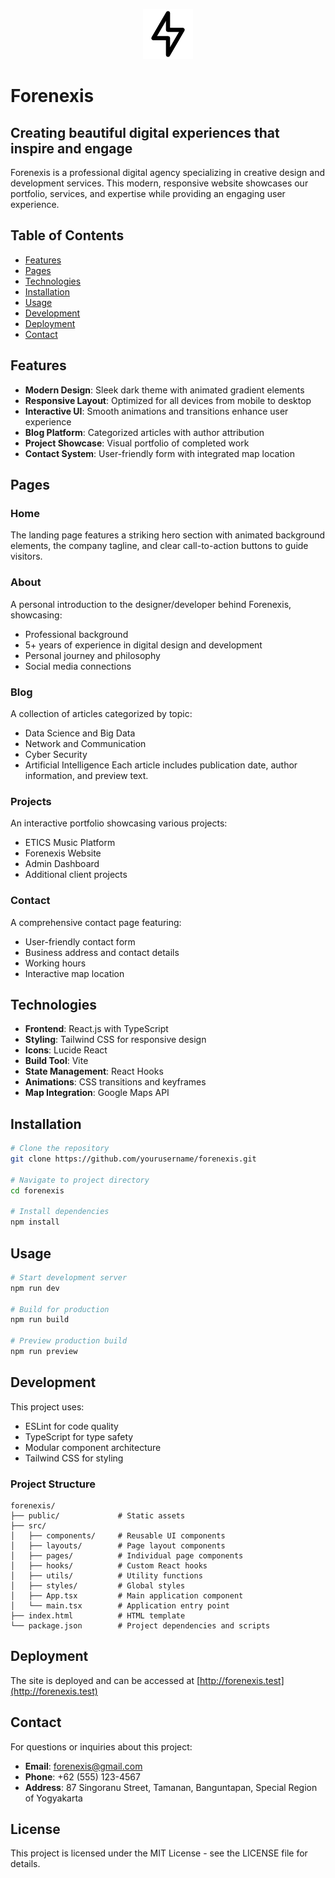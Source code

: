 <p align="center">
  <img src="resources/img/lightning.svg"
       alt="Forenexis Logo"
       width="80" />
</p>

# Forenexis 

## Creating beautiful digital experiences that inspire and engage

Forenexis is a professional digital agency specializing in creative design and development services. This modern, responsive website showcases our portfolio, services, and expertise while providing an engaging user experience.

## Table of Contents

- [Features](#features)
- [Pages](#pages)
- [Technologies](#technologies)
- [Installation](#installation)
- [Usage](#usage)
- [Development](#development)
- [Deployment](#deployment)
- [Contact](#contact)

## Features

- **Modern Design**: Sleek dark theme with animated gradient elements
- **Responsive Layout**: Optimized for all devices from mobile to desktop
- **Interactive UI**: Smooth animations and transitions enhance user experience
- **Blog Platform**: Categorized articles with author attribution
- **Project Showcase**: Visual portfolio of completed work
- **Contact System**: User-friendly form with integrated map location

## Pages

### Home
The landing page features a striking hero section with animated background elements, the company tagline, and clear call-to-action buttons to guide visitors.

### About
A personal introduction to the designer/developer behind Forenexis, showcasing:
- Professional background
- 5+ years of experience in digital design and development
- Personal journey and philosophy
- Social media connections

### Blog
A collection of articles categorized by topic:
- Data Science and Big Data
- Network and Communication
- Cyber Security
- Artificial Intelligence
Each article includes publication date, author information, and preview text.

### Projects
An interactive portfolio showcasing various projects:
- ETICS Music Platform
- Forenexis Website
- Admin Dashboard
- Additional client projects

### Contact
A comprehensive contact page featuring:
- User-friendly contact form
- Business address and contact details
- Working hours
- Interactive map location

## Technologies

- **Frontend**: React.js with TypeScript
- **Styling**: Tailwind CSS for responsive design
- **Icons**: Lucide React
- **Build Tool**: Vite
- **State Management**: React Hooks
- **Animations**: CSS transitions and keyframes
- **Map Integration**: Google Maps API

## Installation

```bash
# Clone the repository
git clone https://github.com/yourusername/forenexis.git

# Navigate to project directory
cd forenexis

# Install dependencies
npm install
```

## Usage

```bash
# Start development server
npm run dev

# Build for production
npm run build

# Preview production build
npm run preview
```

## Development

This project uses:
- ESLint for code quality
- TypeScript for type safety
- Modular component architecture
- Tailwind CSS for styling

### Project Structure

```
forenexis/
├── public/             # Static assets
├── src/
│   ├── components/     # Reusable UI components
│   ├── layouts/        # Page layout components
│   ├── pages/          # Individual page components
│   ├── hooks/          # Custom React hooks
│   ├── utils/          # Utility functions
│   ├── styles/         # Global styles
│   ├── App.tsx         # Main application component
│   └── main.tsx        # Application entry point
├── index.html          # HTML template
└── package.json        # Project dependencies and scripts
```

## Deployment

The site is deployed and can be accessed at [http://forenexis.test](http://forenexis.test)

## Contact

For questions or inquiries about this project:

- **Email**: forenexis@gmail.com
- **Phone**: +62 (555) 123-4567
- **Address**: 87 Singoranu Street, Tamanan, Banguntapan, Special Region of Yogyakarta

## License

This project is licensed under the MIT License - see the LICENSE file for details.

